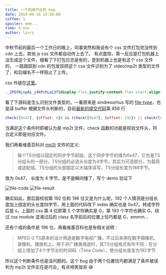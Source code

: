 ```yaml
---
title: 一个机缘巧合的 bug
date: 2019-09-16 15:50:00
coffee: 1
spoiler: emm...
time: 4 min
author: linrz
---
```


中秋节前的最后一个工作日的晚上，同事突然和我说有个 css 文件打包完没传到 cdn 上去，其他 js css 文件都自动传上去了。
有点震惊，第一反应是打包机器上没生成这个文件，细看了下打包日志是有的，登到机器上也是有这个 css 文件的，
一路跟踪到 cdn 的包发现把这个 css 文件识别为了 video/mp2t 类型的文件了，和后缀名不一样阻止了上传。

css 外链在[这里](http://img.lastwhisper.cn/test.css)。

```css
._2PGf0jspAi_j4kPchLai3f{display:flex;justify-content:flex-start;align-items:center;margin-bottom:10px}._2PGf0jspAi_j4kPchLai3f .stage-item{padding-top:5px;line-height:1;text-align:center}._2PGf0jspAi_j4kPchLai3f .stage-item__indicator{display:block;width:20px;height:20px;margin:0 auto;border-radius:50%;text-align:center;line-height:20px;font-size:12px;background-color:#155bd4;color:#fff}._2PGf0jspAi_j4kPchLai3f .stage-item__name{margin-top:10px;font-size:12px}._2PGf0jspAi_j4kPchLai3f .stage__arrow{position:relative;box-sizing:content-box;width:45px;height:2px;margin:14px 17px 0 10px;align-self:flex-start;background-color:#38f}._2PGf0jspAi_j4kPchLai3f .stage__arrow:after{content:"";position:absolute;top:50%;left:100%;width:0;height:0;margin-top:-6px;border:solid transparent;border-left:solid #38f;border-width:6px 0 6px 7px}._1st9tZWOTTVEsG6xGsMBgZ .auto-handle__control{margin-top:10px}._1st9tZWOTTVEsG6xGsMBgZ .auto-handle__input{display:inline-block;margin-right:10px;margin-bottom:0}._1st9tZWOTTVEsG6xGsMBgZ .auto-handle__input .zent-input{width:100%;min-width:0}._1st9tZWOTTVEsG6xGsMBgZ .auto-handle__input .retail-form__controls{width:60px;overflow:visible}._1st9tZWOTTVEsG6xGsMBgZ .auto-handle__input .retail-form__input-normal,._1st9tZWOTTVEsG6xGsMBgZ .auto-handle__input .retail-form__number-input-normal,._1st9tZWOTTVEsG6xGsMBgZ .auto-handle__input .retail-form__select-normal{width:auto}._1st9tZWOTTVEsG6xGsMBgZ .auto-handle__input .retail-form__error-desc{white-space:nowrap}._1st9tZWOTTVEsG6xGsMBgZ .auto-handle__select{margin-bottom:0;margin-right:10px}._1st9tZWOTTVEsG6xGsMBgZ .auto-handle__select .retail-form__controls{width:80px;overflow:visible}._1st9tZWOTTVEsG6xGsMBgZ .auto-handle__select .retail-form__error-desc{white-space:nowrap}._1st9tZWOTTVEsG6xGsMBgZ .auto-handle__list{margin-left:10px}._26IN1KgKwuC-8Ke2AWLQMd{min-width:350px}._26IN1KgKwuC-8Ke2AWLQMd hr{margin:5px 0;border:none;border-bottom:1px solid #d9d9d9}._26IN1KgKwuC-8Ke2AWLQMd .stage-help__desc{font-size:12px;color:#999}._26IN1KgKwuC-8Ke2AWLQMd .retail-form__control-group-label{width:auto}._26IN1KgKwuC-8Ke2AWLQMd .auto-handle{margin-top:10px}._26IN1KgKwuC-8Ke2AWLQMd .auto-handle-switch__control,._26IN1KgKwuC-8Ke2AWLQMd .on-switch__control{margin-bottom:0;vertical-align:middle}._3y7sb0SRH3jy04vT8SwvdB{max-width:300px}._3ay_Klg6rEZWa9QDGWnmKm{display:block}._3ay_Klg6rEZWa9QDGWnmKm .lifecycle-field-row{margin-bottom:30px}._2w74Sl2jmM-ZIs0rGMCXFC{margin-top:10px}._2w74Sl2jmM-ZIs0rGMCXFC .sync-item{display:flex;margin-bottom:20px;line-height:1;font-size:14px}._2w74Sl2jmM-ZIs0rGMCXFC .sync-item:last-child{margin-bottom:0}._2w74Sl2jmM-ZIs0rGMCXFC .sync-item__label{width:45px;border-right:1px solid #e5e5e5;margin-right:20px}._2JD-or1FCe_3hu_6UY1o8d .lifecycle-field-group{margin-bottom:0}._2JD-or1FCe_3hu_6UY1o8d .no-auth-alert{margin:15px}
```

看了下源码是怎么识别文件类型的，一看原来是 sindresorhus 写的 [file-type](https://github.com/sindresorhus/file-type/)，也是读 buffer 根据文件头判断的，目前[最新的提交代码](https://github.com/sindresorhus/file-type/blob/2f696447cdec530223ae0f8db4e871c8312922ee/index.js)第 856 行

```js
check([0x47], {offset: 4}) && (check([0x47], {offset: 192}) || check([0x47], {offset: 196}))
```
当满足这个条件时即被认为是 mp2t 文件，check 函数的功能是校验文件头，符合定义即是对应文件。

我们再看维基百科对 [mp2t](https://zh.wikipedia.org/wiki/MPEG2-TS) 文件的定义:
> 每个TS分组以固定的同步字节起始，这个同步字节的值为0x47，它也是TS分组头的一部分。TS分组的必选头长度为4字节，其后为可选部分，为载荷或适配域。TS分组的头部固定以大端序读写。TS分组长度为188字节。

值为 0x47， 长度为 4 字节，是不是瞬间懂了，写个 demo 验证下

![file-code](http://img.lastwhisper.cn/file-code.png)
![file-result](http://img.lastwhisper.cn/file-result.png)

确实如此，那后面校验第 192 位和 196 位又是为什么呢，192 个人猜测是分组长度加上固定的头长度四字节，用上面的代码改下 index 确实也是 0x47。转成字符后是 `G`，上面的 css 第 4 位即第 5 个字符确实是 G，第 193 个字符也确实 G，经过 css module 混淆过后的 class 名字前后的位置上恰巧都是 G，emmm...

还有个或的条件是 196 位，再看维基百科也是有相关说明：
> MPEG-2 TS原本的设计用途是数字电视广播，不过后来用在数字摄像机、录像机、播放机上。用于非广播类用途时，其TS分组格式有所不同：在分组上增加了4个字节长的时间码（Time Code），使分组长度变为192字节

所以这个判断条件也是没问题的。这个 bug 由于两个位置恰巧都满足了条件被误判为 mp2t 文件实在是巧合，有点啼笑皆非 :sweat_smile: